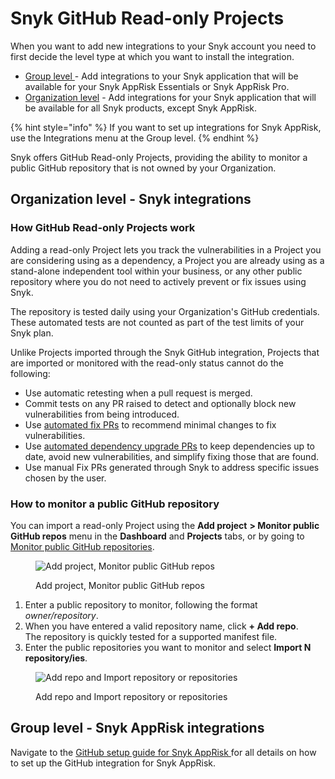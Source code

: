 # Snyk GitHub Read-only Projects

When you want to add new integrations to your  Snyk account you need to first decide the level type at which you want to install the integration.

* [Group level ](snyk-github-read-only-projects.md#group-level-snyk-apprisk-integrations)- Add integrations to your Snyk application that will be available for your Snyk AppRisk Essentials or Snyk AppRisk Pro.&#x20;
* [Organization level](snyk-github-read-only-projects.md#organization-level-snyk-integrations) - Add integrations for your Snyk application that will be available for all Snyk products, except Snyk AppRisk.

{% hint style="info" %}
If you want to set up integrations for Snyk AppRisk, use the Integrations menu at the Group level.
{% endhint %}

Snyk offers GitHub Read-only Projects, providing the ability to monitor a public GitHub repository that is not owned by your Organization.

## Organization level - Snyk integrations

### How GitHub Read-only Projects work

Adding a read-only Project lets you track the vulnerabilities in a Project you are considering using as a dependency, a Project you are already using as a stand-alone independent tool within your business, or any other public repository where you do not need to actively prevent or fix issues using Snyk.

The repository is tested daily using your Organization's GitHub credentials. These automated tests are not counted as part of the test limits of your Snyk plan.

Unlike Projects imported through the Snyk GitHub integration, Projects that are imported or monitored with the read-only status cannot do the following:

* Use automatic retesting when a pull request is merged.
* Commit tests on any PR raised to detect and optionally block new vulnerabilities from being introduced.
* Use [automated fix PRs](../../scan-with-snyk/pull-requests/snyk-fix-pull-or-merge-requests/create-automatic-prs-for-new-fixes.md) to recommend minimal changes to fix vulnerabilities.
* Use [automated dependency upgrade PRs](../../scan-with-snyk/pull-requests/snyk-fix-pull-or-merge-requests/upgrade-dependencies-with-automatic-prs/) to keep dependencies up to date, avoid new vulnerabilities, and simplify fixing those that are found.
* Use manual Fix PRs generated through Snyk to address specific issues chosen by the user.

### How to monitor a public GitHub repository

You can import a read-only Project using the **Add project** **> Monitor public GitHub repos** menu in the **Dashboard** and **Projects** tabs, or by going to [Monitor public GitHub repositories](https://app.snyk.io/add/github-readonly).

<figure><img src="../../.gitbook/assets/screen_shot_2020-06-09_at_14.27.40.png" alt="Add project, Monitor public GitHub repos"><figcaption><p>Add project, Monitor public GitHub repos</p></figcaption></figure>

1. Enter a public repository to monitor, following the format _owner/repository_.
2. When you have entered a valid repository name, click **+ Add repo**.\
   The repository is quickly tested for a supported manifest file.
3. Enter the public repositories you want to monitor and select **Import N repository/ies**.

<figure><img src="../../.gitbook/assets/github_readonly_steps 2 &#x26; 3_18july2022.png" alt="Add repo and Import repository or repositories"><figcaption><p>Add repo and Import repository or repositories</p></figcaption></figure>

## Group level - Snyk AppRisk integrations

Navigate to the [GitHub setup guide for Snyk AppRisk ](../git-repositories-scms-integrations-with-snyk/snyk-github-enterprise-integration.md#github-setup-guide-for-snyk-apprisk)for all details on how to set up the GitHub integration for Snyk AppRisk.
